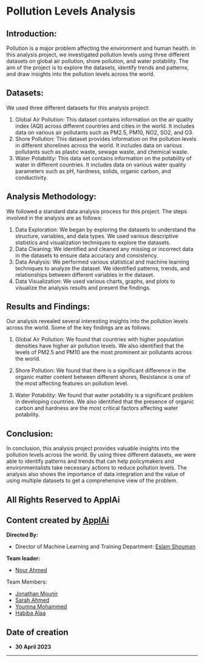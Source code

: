 # Pollution Levels Analysis
## Introduction: 
Pollution is a major problem affecting the environment and human health. In this analysis project, we investigated pollution levels using three different datasets on global air pollution, shore pollution, and water potability. The aim of the project is to explore the datasets, identify trends and patterns, and draw insights into the pollution levels across the world.





## Datasets:
 We used three different datasets for this analysis project:
1.	Global Air Pollution: This dataset contains information on the air quality index (AQI) across different countries and cities in the world. It includes data on various air pollutants such as PM2.5, PM10, NO2, SO2, and O3.
2.	Shore Pollution: This dataset provides information on the pollution levels in different shorelines across the world. It includes data on various pollutants such as plastic waste, sewage waste, and chemical waste.
3.	Water Potability: This data set contains information on the potability of water in different countries. It includes data on various water quality parameters such as pH, hardness, solids, organic carbon, and conductivity.






## Analysis Methodology: 
We followed a standard data analysis process for this project. The steps involved in the analysis are as follows:
1.	Data Exploration: We began by exploring the datasets to understand the structure, variables, and data types. We used various descriptive statistics and visualization techniques to explore the datasets.
2.	Data Cleaning: We identified and cleaned any missing or incorrect data in the datasets to ensure data accuracy and consistency.
3.	Data Analysis: We performed various statistical and machine learning techniques to analyze the dataset. We identified patterns, trends, and relationships between different variables in the dataset.
4.	Data Visualization: We used various charts, graphs, and plots to visualize the analysis results and present the findings.


## Results and Findings: 
Our analysis revealed several interesting insights into the pollution levels across the world. Some of the key findings are as follows:
1.	Global Air Pollution: We found that countries with higher population densities have higher air pollution levels. We also identified that the levels of PM2.5 and PM10 are the most prominent air pollutants across the world.

2.	Shore Pollution: We found that there is a significant difference in the organic matter content between different shores, Resistance is one of the most affecting features on pollution level.
3.	Water Potability: We found that water potability is a significant problem in developing countries. We also identified that the presence of organic carbon and hardness are the most critical factors affecting water potability.

## Conclusion:
 In conclusion, this analysis project provides valuable insights into the pollution levels across the world. By using three different datasets, we were able to identify patterns and trends that can help policymakers and environmentalists take necessary actions to reduce pollution levels. The analysis also shows the importance of data integration and the value of using multiple datasets to get a comprehensive view of the problem.


## All Rights Reserved to ApplAi
## Content created by [ApplAi](https://www.linkedin.com/company/applaiasu/mycompany/)


**Directed By:**
- Director of Machine Learning and Training Department: [Eslam Shouman](https://www.linkedin.com/in/eslam-shouman-0958091b4/)

**Team leader:**

* [Nour Ahmed](https://www.linkedin.com/in/nour-ahmeddd-/)


Team Members:
* [Jonathan Mounir](https://www.linkedin.com/in/jonathan-monir/)
* [Sarah Ahmed](https://www.linkedin.com/in/sarahhahmed)
* [Youmna Mohammed](https://www.linkedin.com/in/yomna-muhammed-b964a6270)
* [Habiba Alaa](https://www.linkedin.com/in/habiba-alaa17)


## Date of creation

- **30 April 2023**
---
</span>
